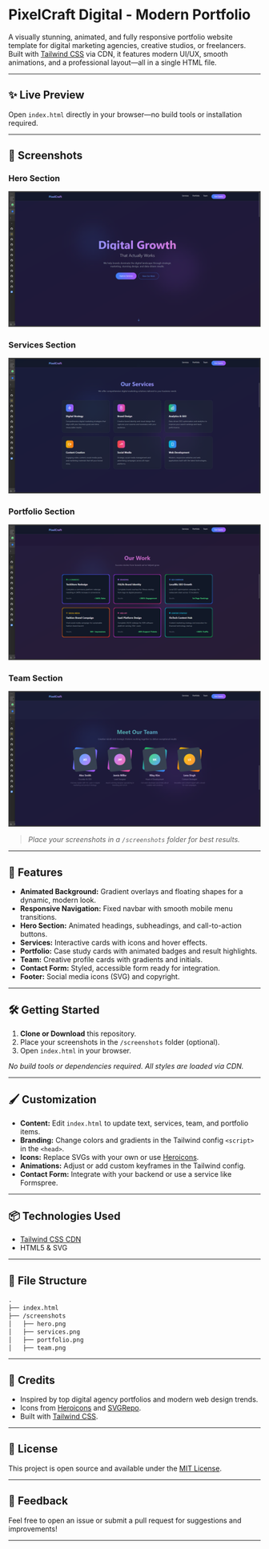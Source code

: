 # PixelCraft Digital - Modern Portfolio

A visually stunning, animated, and fully responsive portfolio website template for digital marketing agencies, creative studios, or freelancers. Built with [Tailwind CSS](https://tailwindcss.com/) via CDN, it features modern UI/UX, smooth animations, and a professional layout—all in a single HTML file.

---

## ✨ Live Preview

Open `index.html` directly in your browser—no build tools or installation required.

---

## 📸 Screenshots

### Hero Section
![Hero Section](screenshots/hero.png)

### Services Section
![Services Section](screenshots/services.png)

### Portfolio Section
![Portfolio Section](screenshots/portfolio.png)

### Team Section
![Team Section](screenshots/team.png)

> _Place your screenshots in a `/screenshots` folder for best results._

---

## 🚀 Features

- **Animated Background:** Gradient overlays and floating shapes for a dynamic, modern look.
- **Responsive Navigation:** Fixed navbar with smooth mobile menu transitions.
- **Hero Section:** Animated headings, subheadings, and call-to-action buttons.
- **Services:** Interactive cards with icons and hover effects.
- **Portfolio:** Case study cards with animated badges and result highlights.
- **Team:** Creative profile cards with gradients and initials.
- **Contact Form:** Styled, accessible form ready for integration.
- **Footer:** Social media icons (SVG) and copyright.

---

## 🛠️ Getting Started

1. **Clone or Download** this repository.
2. Place your screenshots in the `/screenshots` folder (optional).
3. Open `index.html` in your browser.

_No build tools or dependencies required. All styles are loaded via CDN._

---

## 🖌️ Customization

- **Content:** Edit `index.html` to update text, services, team, and portfolio items.
- **Branding:** Change colors and gradients in the Tailwind config `<script>` in the `<head>`.
- **Icons:** Replace SVGs with your own or use [Heroicons](https://heroicons.com/).
- **Animations:** Adjust or add custom keyframes in the Tailwind config.
- **Contact Form:** Integrate with your backend or use a service like Formspree.

---

## 📦 Technologies Used

- [Tailwind CSS CDN](https://cdn.tailwindcss.com/)
- HTML5 & SVG

---

## 📁 File Structure
```
.
├── index.html
├── /screenshots
│   ├── hero.png
│   ├── services.png
│   ├── portfolio.png
│   ├── team.png
```
---
## 🙌 Credits

- Inspired by top digital agency portfolios and modern web design trends.
- Icons from [Heroicons](https://heroicons.com/) and [SVGRepo](https://www.svgrepo.com/).
- Built with [Tailwind CSS](https://tailwindcss.com/).

---

## 📄 License

This project is open source and available under the [MIT License](LICENSE).

---

## 💬 Feedback

Feel free to open an issue or submit a pull request for suggestions and improvements!

---